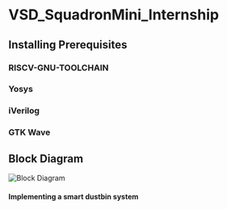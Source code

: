# VSD_SquadronMini_Internship
## Installing Prerequisites
### RISCV-GNU-TOOLCHAIN
### Yosys
### iVerilog
### GTK Wave
## Block Diagram
![Block Diagram](https://github.com/ppattanaik/VSD_SquadronMini_Internship/assets/63561037/04815668-a7df-418e-b3d0-0608155c5cbc)
#### Implementing a smart dustbin system
